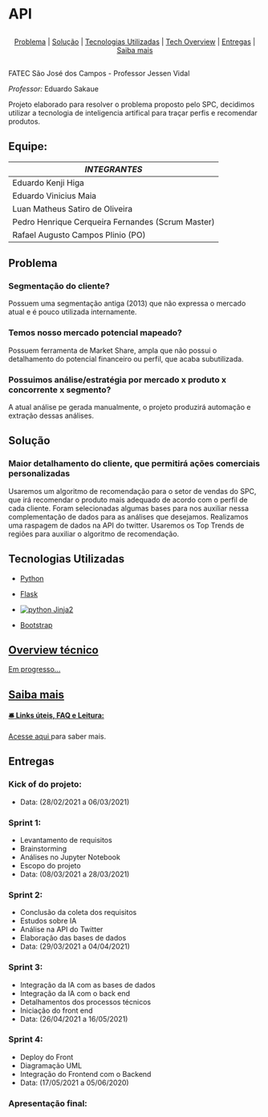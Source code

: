 # API

  ##
<p align="center">
  <a href="#problema">Problema</a> |
  <a href="#solução">Solução</a> |
  <a href="#tecnologias-utilizadas">Tecnologias Utilizadas</a> |
  <a href="#overview-técnico">Tech Overview</a> |
  <a href="#entregas">Entregas</a> |
  <a href="#saiba-mais">Saiba mais</a>
</p>

##
FATEC São José dos Campos - Professor Jessen Vidal

*Professor:* Eduardo Sakaue

Projeto elaborado para resolver o problema proposto pelo SPC, decidimos utilizar a tecnologia de inteligencia artifical para traçar perfis e recomendar produtos.

## Equipe: 

| *INTEGRANTES*         									|
|---------------------------------------------------|          
| Eduardo Kenji Higa                 |
| Eduardo Vinicius Maia								|
| Luan Matheus Satiro de Oliveira					|
| Pedro Henrique Cerqueira Fernandes (Scrum Master)	|
| Rafael Augusto Campos Plinio (PO)					|

## Problema
### Segmentação do cliente?
Possuem uma segmentação antiga (2013) que não expressa o mercado atual e é pouco utilizada internamente.
### Temos nosso mercado potencial mapeado?
Possuem ferramenta de Market Share, ampla que não possui o detalhamento do potencial financeiro ou perfil, que acaba subutilizada.
### Possuimos análise/estratégia por mercado x produto x concorrente x segmento?
A atual análise pe gerada manualmente, o projeto produzirá automação e extração dessas análises.


## Solução
### Maior detalhamento do cliente, que permitirá ações comerciais personalizadas
Usaremos um algoritmo de recomendação para o setor de vendas do SPC, que irá recomendar o produto mais adequado de acordo com o perfil de cada cliente. Foram selecionadas algumas bases para nos auxiliar nessa complementação de dados para as análises que desejamos. Realizamos uma raspagem de dados na API do twitter. Usaremos os Top Trends de regiões para auxiliar o algoritmo de recomendação.


## Tecnologias Utilizadas
* <p>
  <a href="https://www.python.org/">
  Python                                                                                                                                           
</p>

* <p>
  <a href="https://flask.palletsprojects.com/en/1.1.x/">
  Flask                                                                                                                                           
</p>

* <p>
  <a href="https://jinja.palletsprojects.com/en/2.10.x/api/">
    <img alt="python" src="https://user-images.githubusercontent.com/42500368/114731807-68ebec80-9d18-11eb-8995-f5ccc064a1a5.png" ></img>
  Jinja2                                                                                                                                           
</p>

* <p>
  <a href="https://getbootstrap.com/">
  Bootstrap                                                                                                                                           
</p>

## Overview técnico

Em progresso...


 ## Saiba mais
  #### :bellhop_bell: Links úteis, FAQ e Leitura:
  <a href=""> Acesse aqui </a> para saber mais.



## Entregas

### Kick of do projeto: 
* Data: (28/02/2021 a 06/03/2021)

### Sprint 1: 
* Levantamento de requisitos
* Brainstorming
* Análises no Jupyter Notebook
* Escopo do projeto
* Data: (08/03/2021 a 28/03/2021)

### Sprint 2:
* Conclusão da coleta dos requisitos
* Estudos sobre IA
* Análise na API do Twitter
* Elaboração das bases de dados
* Data: (29/03/2021 a 04/04/2021)

### Sprint 3:
* Integração da IA com as bases de dados
* Integração da IA com o back end
* Detalhamentos dos processos técnicos
* Iniciação do front end
* Data: (26/04/2021 a 16/05/2021)

### Sprint 4:
* Deploy do Front
* Diagramação UML
* Integração do Frontend com o Backend
* Data: (17/05/2021 a 05/06/2020)

### Apresentação final:
